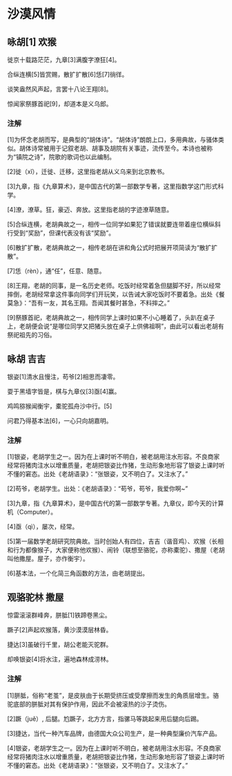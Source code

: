 # 沙漠风情

## 咏胡\[1] 欢猴

徙京十载路茫茫，九章\[3]满腹字潦狂\[4]。

合纵连横\[5]皆赏赐，散扩扩散\[6]恁\[7]徜徉。

谈笑盎然风声起，言罢十八论王翔\[8]。

惊闻家祭豚首祀\[9]，却道本是义乌郎。

### 注解

\[1]为怀念老胡而写，是典型的“胡体诗”。“胡体诗”朗朗上口，多用典故，与骚体类似。胡体诗常被用于记叙老胡、胡事及胡院有关事迹，流传至今。本诗也被称为“镇院之诗”，院歌的歌词也以此编制。

\[2]徙（xĭ），迁徙、迁移，这里指老胡从义乌来到北京教书。

\[3]九章，指《九章算术》，是中国古代的第一部数学专著，这里指数学这门形式科学。

\[4]潦，潦草。狂，豪迈、奔放。这里指老胡的字迹潦草随意。

\[5]合纵连横，老胡典故之一，相传一位同学如果犯了错误就要连带着座位横纵斜行受到“奖励”，但课代表没有该“奖励”。

\[6]散扩扩散，老胡典故之一，相传老胡在讲和角公式时把展开项简读为“散扩扩散”。

\[7]恁（rèn），通“任”，任意、随意。

\[8]王翔，老胡的同事，是一名历史老师。吃饭时经常着急但腿脚不好，所以经常摔倒，老胡经常拿这件事向同学们开玩笑，以告诫大家吃饭时不要着急。出处《餐莫急》：“吾有一友，其名王翔。吾闻其餐时甚急，不料摔之。”

\[9]祭豚首祀，老胡典故之一，相传同学上课时如果不小心睡着了，头趴在桌子上，老胡便会说“是哪位同学又把猪头放在桌子上供佛祖啊”，由此可以看出老胡有祭祀祖先的习俗。

## 咏胡 吉吉

银姿\[1]清水且慢注，苟爷\[2]相思而凄零。

耍于黑墙字皆是，棋与九章仪\[3]亟\[4]赢。

鸡鸣猕猴闻衡宇，橐驼孤舟沙中行。\[5]

问君乃得基本法\[6]，一心只向胡嘉明。

### 注解

\[1]银姿，老胡学生之一。因为在上课时听不明白，被老胡用注水形容。不良商家经常将猪肉注水以增重质量，老胡把银姿比作猪，生动形象地形容了银姿上课时听不懂的窘态。出处《老胡语录》：“张银姿，又不明白了。又注水了。”

\[2]苟爷，老胡学生。出处：《老胡语录》：“苟爷，苟爷，我爱你啊\~”

\[3]九章，指《九章算术》，是中国古代的第一部数学专著。九章仪，即今天的计算机（Computer）。

\[4]亟（qì），屡次，经常。

\[5]第一届数学老胡研究院典故。当时创始人有四位，吉吉（谐音鸡）、欢猴（长相和行为都像猴子，大家便称他欢猴）、闹铃（联想至骆驼，亦称橐驼）、撒屋（老胡叫他撒屋。屋子，亦作衡宇）。

\[6]基本法，一个化简三角函数的方法，由老胡提出。

## 观骆驼林 撒屋

惊雷滚滚群峰奔，胼胝\[1]铁蹄卷黑尘。

蹶子\[2]声起欢猴落，黄沙漠漠层林昏。

捷达\[3]虽破行千里，胡公老能灭驼群。

却唤银姿\[4]将水注，遍地森林成涝林。

### 注解

\[1]胼胝，俗称“老茧”，是皮肤由于长期受挤压或受摩擦而发生的角质层增生。骆驼底部的胼胝对其有保护作用，因此不会被滚热的沙子烫伤。

\[2]蹶（juě）, 后腿。尥蹶子，北方方言，指骡马等跳起来用后腿向后踢。

\[3]捷达，当代一种汽车品牌，由德国大众公司生产，是一种典型廉价汽车产品。

\[4]银姿，老胡学生之一。因为在上课时听不明白，被老胡用注水形容。不良商家经常将猪肉注水以增重质量，老胡把银姿比作猪，生动形象地形容了银姿上课时听不懂的窘态。出处《老胡语录》：“张银姿，又不明白了。又注水了。”


